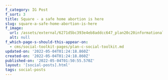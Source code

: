 ```yaml
---
f_category: IG Post
f_sort: 3
title: Square - a safe home abortion is here
slug: square-a-safe-home-abortion-is-here
f_image:
  url: /assets/external/6271d5bc393e4eb8addcc647_plan20c20informational202.png
  alt: null
f_which-page-s-should-this-appear-on:
  - cms/social-toolkit-pages/plan-c-social-toolkit.md
updated-on: '2022-05-04T01:24:18.860Z'
created-on: '2022-05-04T01:24:18.860Z'
published-on: '2022-05-04T01:50:55.570Z'
layout: '[social-posts].html'
tags: social-posts
---
```



